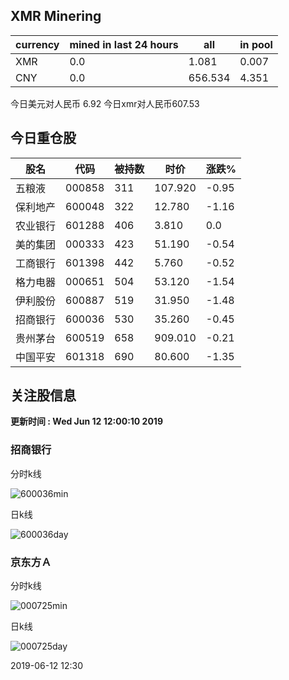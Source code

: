## XMR Minering

|currency|mined in last 24 hours|all|in pool|
|---|---|---|---|
|XMR|0.0|1.081|0.007|
|CNY|0.0|656.534|4.351|

今日美元对人民币 6.92	今日xmr对人民币607.53


## 今日重仓股 

|股名|代码|被持数|时价|涨跌%|
|---|---|---|---|---|
|五粮液|000858|311|107.920|-0.95|
|保利地产|600048|322|12.780|-1.16|
|农业银行|601288|406|3.810|0.0|
|美的集团|000333|423|51.190|-0.54|
|工商银行|601398|442|5.760|-0.52|
|格力电器|000651|504|53.120|-1.54|
|伊利股份|600887|519|31.950|-1.48|
|招商银行|600036|530|35.260|-0.45|
|贵州茅台|600519|658|909.010|-0.21|
|中国平安|601318|690|80.600|-1.35|

## 关注股信息
**更新时间 : Wed Jun 12 12:00:10 2019**
### 招商银行 
分时k线

![600036min](http://image.sinajs.cn/newchart/min/n/sh600036.gif)

日k线

![600036day](http://image.sinajs.cn/newchart/daily/n/sh600036.gif)

### 京东方Ａ 
分时k线

![000725min](http://image.sinajs.cn/newchart/min/n/sz000725.gif)

日k线

![000725day](http://image.sinajs.cn/newchart/daily/n/sz000725.gif)

2019-06-12 12:30